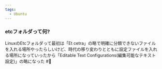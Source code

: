 ```yaml
---
tags:
  - Ubuntu
---
```

### etcフォルダって何? 
LinuxのEtcフォルダって最初は「Et cetra」の略で明確に分類できないファイルを入れる場所やったらしいけど、時代の移り変わりとともに設定ファイルを入れる場所になっていったから「Editable Text Configurations(編集可能なテキスト設定)」の略になった #📌
